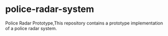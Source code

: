 # police-radar-system
Police Radar Prototype,This repository contains a prototype implementation of a police radar system. 
